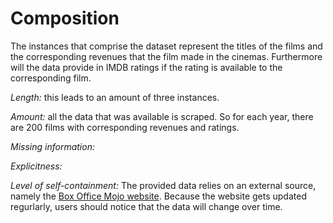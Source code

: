 # **Composition**

The instances that comprise the dataset represent the titles of the films and the corresponding revenues that the film made in the cinemas. Furthermore will the data provide in IMDB ratings if the rating is available to the corresponding film. 

*Length:* this leads to an amount of three instances.

*Amount:* all the data that was available is scraped. So for each year, there are 200 films with corresponding revenues and ratings. 

*Missing information:* 

*Explicitness:* 

*Level of self-containment:* The provided data relies on an external source, namely the [Box Office Mojo website](https://www.boxofficemojo.com/). Because the website gets updated regurlarly, users should notice that the data will change over time. 
